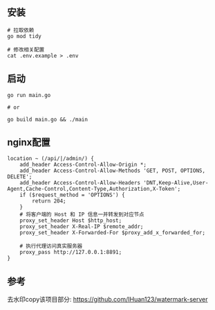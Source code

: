 ## 安装
```shell
# 拉取依赖
go mod tidy

# 修改相关配置
cat .env.example > .env
```

## 启动
```shell
go run main.go

# or

go build main.go && ./main
```

## nginx配置
```shell
location ~ (/api/|/admin/) {
    add_header Access-Control-Allow-Origin *;
    add_header Access-Control-Allow-Methods 'GET, POST, OPTIONS, DELETE';
    add_header Access-Control-Allow-Headers 'DNT,Keep-Alive,User-Agent,Cache-Control,Content-Type,Authorization,X-Token';
    if ($request_method = 'OPTIONS') {
        return 204;
    }
    # 将客户端的 Host 和 IP 信息一并转发到对应节点
    proxy_set_header Host $http_host;
    proxy_set_header X-Real-IP $remote_addr;
    proxy_set_header X-Forwarded-For $proxy_add_x_forwarded_for;
    
    # 执行代理访问真实服务器
    proxy_pass http://127.0.0.1:8891;
}
```

## 参考

去水印copy该项目部分: https://github.com/IHuan123/watermark-server